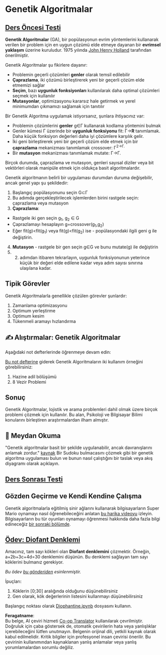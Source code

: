 <!--
CO_OP_TRANSLATOR_METADATA:
{
  "original_hash": "893aa368cb485da704b466a0f3775587",
  "translation_date": "2025-08-26T07:31:34+00:00",
  "source_file": "lessons/6-Other/21-GeneticAlgorithms/README.md",
  "language_code": "tr"
}
-->
# Genetik Algoritmalar

## [Ders Öncesi Testi](https://red-field-0a6ddfd03.1.azurestaticapps.net/quiz/121)

**Genetik Algoritmalar** (GA), bir popülasyonun evrim yöntemlerini kullanarak verilen bir problem için en uygun çözümü elde etmeye dayanan bir **evrimsel yaklaşım** üzerine kuruludur. 1975 yılında [John Henry Holland](https://wikipedia.org/wiki/John_Henry_Holland) tarafından önerilmiştir.

Genetik Algoritmalar şu fikirlere dayanır:

* Problemin geçerli çözümleri **genler** olarak temsil edilebilir
* **Çaprazlama**, iki çözümü birleştirerek yeni bir geçerli çözüm elde etmemizi sağlar
* **Seçim**, bazı **uygunluk fonksiyonları** kullanılarak daha optimal çözümleri seçmek için kullanılır
* **Mutasyonlar**, optimizasyonu kararsız hale getirmek ve yerel minimumdan çıkmamızı sağlamak için tanıtılır

Bir Genetik Algoritma uygulamak istiyorsanız, şunlara ihtiyacınız var:

 * Problemin çözümlerini **genler** g∈Γ kullanarak kodlama yöntemini bulmak
 * Genler kümesi Γ üzerinde bir **uygunluk fonksiyonu** fit: Γ→**R** tanımlamak. Daha küçük fonksiyon değerleri daha iyi çözümlere karşılık gelir.
 * İki geni birleştirerek yeni bir geçerli çözüm elde etmek için bir **çaprazlama** mekanizması tanımlamak crossover: Γ<sup>2</sub>→Γ.
 * Bir **mutasyon** mekanizması tanımlamak mutate: Γ→Γ.

Birçok durumda, çaprazlama ve mutasyon, genleri sayısal diziler veya bit vektörleri olarak manipüle etmek için oldukça basit algoritmalardır.

Genetik algoritmanın belirli bir uygulaması durumdan duruma değişebilir, ancak genel yapı şu şekildedir:

1. Başlangıç popülasyonunu seçin G⊂Γ
2. Bu adımda gerçekleştirilecek işlemlerden birini rastgele seçin: çaprazlama veya mutasyon
3. **Çaprazlama**:
  * Rastgele iki gen seçin g<sub>1</sub>, g<sub>2</sub> ∈ G
  * Çaprazlamayı hesaplayın g=crossover(g<sub>1</sub>,g<sub>2</sub>)
  * Eğer fit(g)<fit(g<sub>1</sub>) veya fit(g)<fit(g<sub>2</sub>) ise - popülasyondaki ilgili geni g ile değiştirin.
4. **Mutasyon** - rastgele bir gen seçin g∈G ve bunu mutate(g) ile değiştirin
5. 2. adımdan itibaren tekrarlayın, uygunluk fonksiyonunun yeterince küçük bir değeri elde edilene kadar veya adım sayısı sınırına ulaşılana kadar.

## Tipik Görevler

Genetik Algoritmalarla genellikle çözülen görevler şunlardır:

1. Zamanlama optimizasyonu
1. Optimum yerleştirme
1. Optimum kesim
1. Tükenmeli aramayı hızlandırma

## ✍️ Alıştırmalar: Genetik Algoritmalar

Aşağıdaki not defterlerinde öğrenmeye devam edin:

[Bu not defterine](../../../../../lessons/6-Other/21-GeneticAlgorithms/Genetic.ipynb) giderek Genetik Algoritmaların iki kullanım örneğini görebilirsiniz:

1. Hazine adil bölüşümü
1. 8 Vezir Problemi

## Sonuç

Genetik Algoritmalar, lojistik ve arama problemleri dahil olmak üzere birçok problemi çözmek için kullanılır. Bu alan, Psikoloji ve Bilgisayar Bilimi konularını birleştiren araştırmalardan ilham almıştır.

## 🚀 Meydan Okuma

"Genetik algoritmalar basit bir şekilde uygulanabilir, ancak davranışlarını anlamak zordur." [kaynak](https://wikipedia.org/wiki/Genetic_algorithm) Bir Sudoku bulmacasını çözmek gibi bir genetik algoritma uygulaması bulun ve bunun nasıl çalıştığını bir taslak veya akış diyagramı olarak açıklayın.

## [Ders Sonrası Testi](https://red-field-0a6ddfd03.1.azurestaticapps.net/quiz/221)

## Gözden Geçirme ve Kendi Kendine Çalışma

Genetik algoritmalarla eğitilmiş sinir ağlarını kullanarak bilgisayarların Super Mario oynamayı nasıl öğrenebileceğini anlatan [bu harika videoyu](https://www.youtube.com/watch?v=qv6UVOQ0F44) izleyin. Bilgisayarların bu tür oyunları oynamayı öğrenmesi hakkında daha fazla bilgi edineceğiz [bir sonraki bölümde](../22-DeepRL/README.md).

## [Ödev: Diofant Denklemi](../../../../../lessons/6-Other/21-GeneticAlgorithms/Diophantine.ipynb)

Amacınız, tam sayı kökleri olan **Diofant denklemini** çözmektir. Örneğin, a+2b+3c+4d=30 denklemini düşünün. Bu denklemi sağlayan tam sayı köklerini bulmanız gerekiyor.

*Bu ödev [bu gönderiden](https://habr.com/post/128704/) esinlenmiştir.*

İpuçları:

1. Köklerin [0;30] aralığında olduğunu düşünebilirsiniz
1. Gen olarak, kök değerlerinin listesini kullanmayı düşünebilirsiniz

Başlangıç noktası olarak [Diophantine.ipynb](../../../../../lessons/6-Other/21-GeneticAlgorithms/Diophantine.ipynb) dosyasını kullanın.

**Feragatname**:  
Bu belge, AI çeviri hizmeti [Co-op Translator](https://github.com/Azure/co-op-translator) kullanılarak çevrilmiştir. Doğruluk için çaba göstersek de, otomatik çevirilerin hata veya yanlışlıklar içerebileceğini lütfen unutmayın. Belgenin orijinal dili, yetkili kaynak olarak kabul edilmelidir. Kritik bilgiler için profesyonel insan çevirisi önerilir. Bu çevirinin kullanımından kaynaklanan yanlış anlamalar veya yanlış yorumlamalardan sorumlu değiliz.